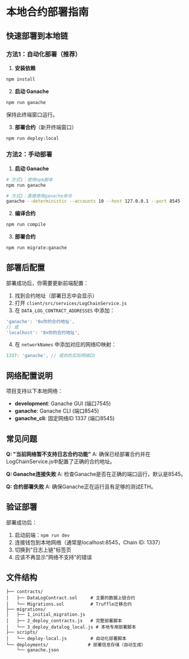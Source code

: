 # 本地合约部署指南

## 快速部署到本地链

### 方法1：自动化部署（推荐）

1. **安装依赖**
```bash
npm install
```

2. **启动 Ganache**
```bash
npm run ganache
```
保持此终端窗口运行。

3. **部署合约**（新开终端窗口）
```bash
npm run deploy:local
```

### 方法2：手动部署

1. **启动 Ganache**
```bash
# 方式1：使用npm脚本
npm run ganache

# 方式2：直接使用ganache命令
ganache --deterministic --accounts 10 --host 127.0.0.1 --port 8545
```

2. **编译合约**
```bash
npm run compile
```

3. **部署合约**
```bash
npm run migrate:ganache
```

## 部署后配置

部署成功后，你需要更新前端配置：

1. 找到合约地址（部署日志中会显示）
2. 打开 `client/src/services/LogChainService.js`
3. 在 `DATA_LOG_CONTRACT_ADDRESSES` 中添加：
```javascript
'ganache': '0x你的合约地址',
// 或
'localhost': '0x你的合约地址',
```

4. 在 `networkNames` 中添加对应的网络ID映射：
```javascript
1337: 'ganache', // 或你的实际网络ID
```

## 网络配置说明

项目支持以下本地网络：
- **development**: Ganache GUI (端口7545)
- **ganache**: Ganache CLI (端口8545) 
- **ganache_cli**: 固定网络ID 1337 (端口8545)

## 常见问题

**Q: "当前网络暂不支持日志合约功能"**
A: 确保已经部署合约并在LogChainService.js中配置了正确的合约地址。

**Q: Ganache连接失败**
A: 检查Ganache是否在正确的端口运行，默认是8545。

**Q: 合约部署失败**
A: 确保Ganache正在运行且有足够的测试ETH。

## 验证部署

部署成功后：
1. 启动前端：`npm run dev`
2. 连接钱包到本地网络（通常是localhost:8545，Chain ID: 1337）
3. 切换到"日志上链"标签页
4. 应该不再显示"网络不支持"的错误

## 文件结构

```
├── contracts/
│   ├── DataLogContract.sol     # 主要的数据上链合约
│   └── Migrations.sol          # Truffle迁移合约
├── migrations/
│   ├── 1_initial_migration.js
│   ├── 2_deploy_contracts.js   # 完整部署脚本
│   └── 3_deploy_datalog_local.js # 本地专用部署脚本
├── scripts/
│   └── deploy-local.js         # 自动化部署脚本
└── deployments/               # 部署信息存储（自动生成）
    └── ganache.json
```